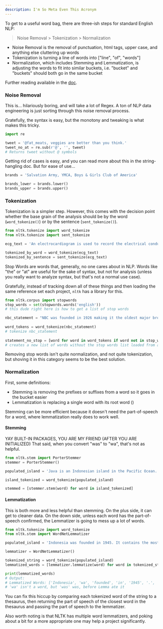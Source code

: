 ```yaml
---
description: I'm So Meta Even This Acronym
---
```


To get to a useful word bag, there are three-ish steps for standard English NLP:

> Noise Removal > Tokenization > Normalization

* Noise Removal is the removal of punctuation, html tags, upper case, and anything else cluttering up words
* Tokenization is turning a line of words into ["line", "of", "words"]
* Normalization, which includes Stemming and Lemmatization, is adjusting the words to fit into similar buckets, i.e. "bucket" and "buckets" should both go in the same bucket

Further reading available in the [doc](https://www.nltk.org/book/ch03.html).


### Noise Removal

This is... hilariously boring, and will take a lot of Regex.  A ton of NLP data engineering is just sorting through this noise removal process.

Gratefully, the syntax is easy, but the monotony and tweaking is what makes this tricky.

```python
import re 

tweet = '@fat_meats, veggies are better than you think.'
tweet_no_at = re.sub(r'@', '', tweet)
# Returns tweet without @ symbols
```

Getting rid of cases is easy, and you can read more about this in the string-hangling doc.  But for ease of use...

```python
brands = 'Salvation Army, YMCA, Boys & Girls Club of America'

brands_lower = brands.lower()
brands_upper = brands.upper()
```



### Tokenization

Tokenization is a simpler step.  However, this comes with the decision point whether the base grain of the analysis should be by the word (`word_tokenize()`) or by the sentence (`sent_tokenize()`).

```python
from nltk.tokenize import word_tokenize
from nltk.tokenize import sent_tokenize

ecg_text = 'An electrocardiogram is used to record the electrical conduction through a person\'s heart. The readings can be used to diagnose cardiac arrhythmias.'

tokenized_by_word = word_tokenize(ecg_text)
tokenized_by_sentence = sent_tokenize(ecg_text)
```

Stop Words are words that, generally, no one cares about in NLP.  Words like "the" or "at" are useful for the sake of syntax, but not for analysis (unless you really want to analyze syntax, but that's not a normal use case).

Gratefully, instead of tracking down all of these things and then loading the same reference set each project, `nltk` has a library for this.

```python
from nltk.corpus import stopwords 
stop_words = set(stopwords.words('english')) 
# this dude right here is how to get a list of stop words

nbc_statement = "NBC was founded in 1926 making it the oldest major broadcast network in the USA"
 
word_tokens = word_tokenize(nbc_statement) 
# tokenize nbc_statement
 
statement_no_stop = [word for word in word_tokens if word not in stop_words]
# creates a new list of words without the stop words list loaded from above
```

Removing stop words isn't quite normalization, and not quite tokenization, but shoving it in this category seems to be the best solution.


### Normalization

First, some definitions:

* Stemming is removing the prefixes or suffixes from a word so it goes in the bucket easier
* Lemmatization is replacing a single word with its root word ()

Stemming can be more efficient because it doesn't need the part-of-speech for a word, where lemmatization really does to work well.


#### Stemming

YAY BUILT-IN PACKAGES, YOU ARE MY FRIEND (AFTER YOU ARE INITIALIZED)
That said, when you convert "was" to "wa", that's not as helpful.

```python
from nltk.stem import PorterStemmer
stemmer = PorterStemmer()

populated_island = 'Java is an Indonesian island in the Pacific Ocean. It is the most populated island in the world, with over 140 million people.'

island_tokenized = word_tokenize(populated_island)

stemmed = [stemmer.stem(word) for word in island_tokenized]
```


#### Lemmatization

This is both more and less helpful than stemming.  On the plus side, it can get to cleaner data.  On the down side, unless each word has the part-of-speech confirmed, the Lemmatizer is going to mess up a lot of words.

```python
from nltk.tokenize import word_tokenize
from nltk.stem import WordNetLemmatizer

populated_island = 'Indonesia was founded in 1945. It contains the most populated island in the world, Java, with over 140 million people.'

lemmatizer = WordNetLemmatizer()

tokenized_string = word_tokenize(populated_island)
lemmatized_words = [lemmatizer.lemmatize(word) for word in tokenized_string]

print(lemmatized_words)
# Output:
# Lemmatized Words: ['Indonesia', 'wa', 'founded', 'in', '1945', '.', 'It', 'contains', 'the', 'most', 'populated', 'island', 'in', 'the', 'world', ',', 'Java', ',', 'with', 'over', '140', 'million', 'people', '.']
# 'wa' isn't a word, but 'was' was, before Lemma ate it
```

You can fix this hiccup by comparing each tokenized word of the string to a thesaurus, then returning the part of speech of the closest word in the thesaurus and passing the part of speech to the lemmatizer.  

Also worth noting is that NLTK has multiple word lemmatizers, and poking about a bit for a more appropriate one may help a project significantly.




